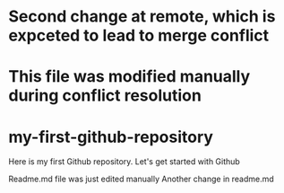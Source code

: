 # Second change at remote, which is expceted to lead to merge conflict
# This file was modified manually during conflict resolution
# my-first-github-repository
Here is my first Github repository. Let's get started with Github

Readme.md file was just edited manually
Another change in readme.md
